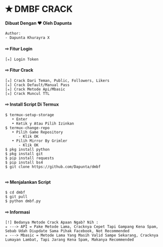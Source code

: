 # ✭ DMBF CRACK
#### Dibuat Dengan ❤️ Oleh Dapunta
```
Author:
- Dapunta Khurayra X
```
#### ⇨  Fitur Login
```
[✯] Login Token  
```
#### ⇨  Fitur Crack
```
[✯] Crack Dari Teman, Public, Followers, Likers    
[✯] Crack Default/Manual Pass  
[✯] Crack Metode Api/Mbasic
[✯] Crack Muncul TTL 
```
#### ⇨  Install Script Di Termux
```
$ termux-setup-storage  
   • Enter  
   • Ketik y Atau Pilih Izinkan  
$ termux-change-repo
   • Pilih Game Repository
      - Klik OK
   • Pilih Mirror By Grimler
      - Klik OK
$ pkg install python
$ pkg install git
$ pip install requests
$ pip install bs4
$ git clone https://github.com/Dapunta/dmbf
 
```
#### ⇨  Menjalankan Script
```
$ cd dmbf
$ git pull
$ python dmbf.py
```
#### ⇨  Informasi
```
[!] Bedanya Metode Crack Apaan Ngab? Nih :
✯ ---> API = Pake Metode Lama, Cracknya Cepet Tapi Gampang Kena Spam, Sebab Udah Diupdate Sama Pihak Facebook, Not Recommended
✯ ---> Mbasic = Metode Lama Yang Masih Valid Sampe Sekarang, Cracknya Lumayan Lambat, Tapi Jarang Kena Spam, Makanya Recommended
```
